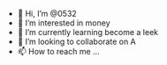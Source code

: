 - 👋 Hi, I’m @0532
- 👀 I’m interested in money
- 🌱 I’m currently learning become a leek
- 💞️ I’m looking to collaborate on A
- 📫 How to reach me ...

<!---
0532/0532 is a ✨ special ✨ repository because its `README.md` (this file) appears on your GitHub profile.
You can click the Preview link to take a look at your changes.
--->

